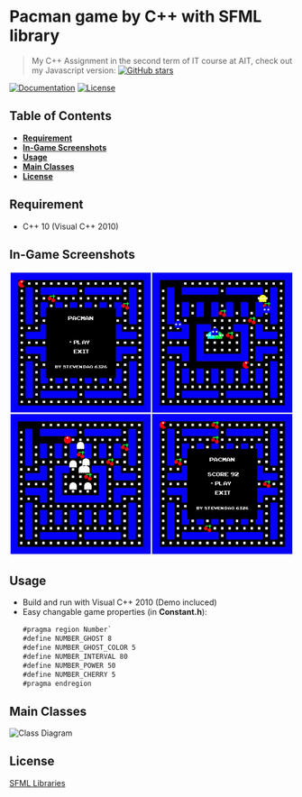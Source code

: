 # Pacman game by C++ with SFML library
> My C++ Assignment in the second term of  IT course at AIT, check out my Javascript version: [![GitHub stars](https://img.shields.io/badge/iamstevendao-pacman-blue.svg)](https://github.com/iamstevendao/pacman)  

[![Documentation](https://img.shields.io/badge/sfml-v2.3.2-red.svg)](https://www.sfml-dev.org/documentation/2.3.2/)
[![License](https://img.shields.io/badge/sfml-license-brightgreen.svg)](https://www.sfml-dev.org/license.php)

## Table of Contents
- **[Requirement](#requirement)**  
- **[In-Game Screenshots](#in-game-screenshots)**  
- **[Usage](#usage)**  
- **[Main Classes](#main-classes)**  
- **[License](#license)**

## Requirement
- C++ 10 (Visual C++ 2010)

## In-Game Screenshots
![](screenshot/grid.jpg)

## Usage
- Build and run with Visual C++ 2010 (Demo incluced)
- Easy changable game properties (in **Constant.h**):
  ```
  #pragma region Number`
  #define NUMBER_GHOST 8
  #define NUMBER_GHOST_COLOR 5
  #define NUMBER_INTERVAL 80
  #define NUMBER_POWER 50
  #define NUMBER_CHERRY 5
  #pragma endregion
  ```

## Main Classes
![Class Diagram](https://lh5.googleusercontent.com/koIHjYGq7hXTnKkGv41dzI8g3FDqvPoY06VP5fcQPHA2ZKmxyDH-fu2bVDyEehX9frjE_vPS=w1268-h651)



## License
[SFML Libraries](https://www.sfml-dev.org/license.php)

